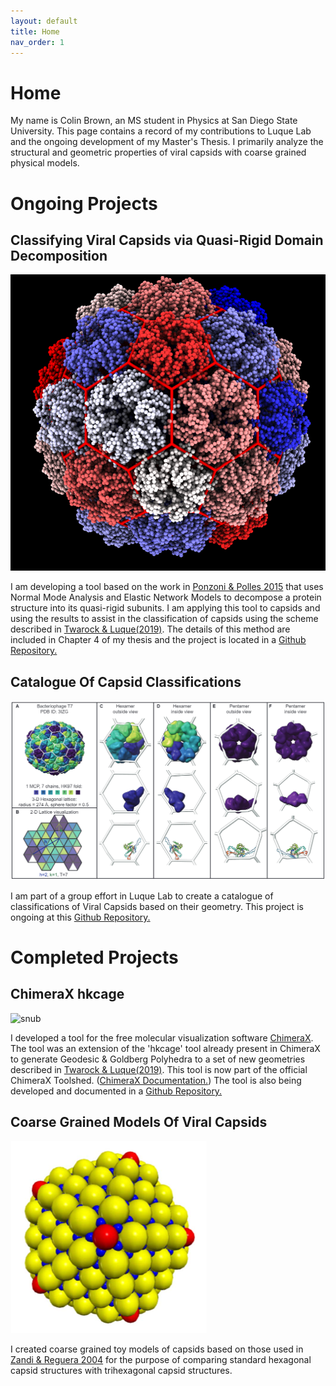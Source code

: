 ```yaml
---
layout: default
title: Home
nav_order: 1
---
```


# Home

My name is Colin Brown, an MS student in Physics at San Diego State University. This page contains a record of my contributions
to Luque Lab and
the ongoing development of my Master's Thesis. I primarily analyze the structural and geometric properties of viral capsids with 
coarse grained physical models.


# Ongoing Projects

## Classifying Viral Capsids via Quasi-Rigid Domain Decomposition

![myimg](dd.png)

I am developing a tool based on the work in [Ponzoni & Polles 2015](https://www.sciencedirect.com/science/article/pii/S0969212615002270?via%3Dihub)
that uses Normal Mode Analysis and Elastic Network Models to decompose a protein structure into its quasi-rigid subunits.
I am applying this tool to capsids and using the results to assist in the classification of capsids using the scheme
described in [Twarock & Luque(2019)](https://www.nature.com/articles/s41467-019-12367-3).
The details of this method are included in Chapter 4 of my thesis and the project is located in a 
[Github Repository.](https://github.com/luquelab/mechanical_subdivision_ProDy)

## Catalogue Of Capsid Classifications

![myimg](fig.png)

I am part of a group effort in Luque Lab to create a catalogue of classifications of Viral Capsids based on their geometry.
This project is ongoing at this [Github Repository.](https://github.com/luquelab/auto-lattice)

# Completed Projects

## ChimeraX hkcage

![snub](snub.gif)

I developed a tool for the free molecular visualization software [ChimeraX](https://www.rbvi.ucsf.edu/chimerax/). The
tool was an extension of the 'hkcage' tool already present in ChimeraX to generate Geodesic & Goldberg Polyhedra to a
set of new geometries described in [Twarock & Luque(2019)](https://www.nature.com/articles/s41467-019-12367-3). This tool
is now part of the official ChimeraX Toolshed. ([ChimeraX Documentation.](https://www.nature.com/articles/s41467-019-12367-3))
The tool is also being developed and documented in a [Github Repository.](https://github.com/luquelab/hkcage)

## Coarse Grained Models Of Viral Capsids

![cg](toy_model.png)

I created coarse grained toy models of capsids based on those used in [Zandi & Reguera 2004](https://www.pnas.org/content/101/44/15556)
for the purpose of comparing standard hexagonal capsid structures with trihexagonal capsid structures.

## 

